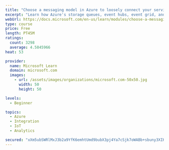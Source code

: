 ```yaml
---
title: "Choose a messaging model in Azure to loosely connect your services"
excerpt: "Learn how Azure's storage queues, event hubs, event grid, and service bus can improve your communication between devices."
webUrl: https://docs.microsoft.com/en-us/learn/modules/choose-a-messaging-model-in-azure-to-connect-your-services/
type: course
price: Free
length: PT45M
ratings:
  count: 3298
  average: 4.5845966
heat: 53

provider:
  name: Microsoft Learn
  domain: microsoft.com
  images:
    - url: /assets/images/organizations/microsoft.com-50x50.jpg
      width: 50
      height: 50

levels:
  - Beginner

topics:
  - Azure
  - Integration
  - IoT
  - Analytics

secured: "xXm5ubSWRlMxJ3b2a9YfK6emhtUmd9bubX3pj4Ya7cSjk7oWABb+sbuny3XIHOYt0M3e4o07DDef7VcxfOzK2jNKr2EMmxJ2HG6r4aslxoA6MlZsyPVJO7xUdJfpccT5v9JNT7NZHyOpXoaPKEjWo+lRsBkbRNdhec7F+slnNPgid0s9txTCIYnm1CR9Li1m3BzshF2wkwW1O3BxtICJMlRM1ELq0pYp5eGRp3HJ3GZhguPgGnK8uactVIq1pR8KRpAhTlua3rNCvYJA57vHwSBhxcCc3g9mzuuJVz1M4xivi7Pr5Vh/P4d1paZOGwiIpCf5Tg75cxkUr5D66+IVljXozQ3zKWFWc4xfpVx7WmMHp4Mhi4WQjwj6OFveL2uNMs/JsFg0/jfOTVjitB57lz7gRuR5t17os3lDZj9yhZ4=;OyHBbuu8tx+tlMQnahKL1g=="
---
```


